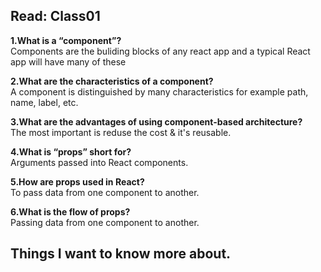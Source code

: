 ## Read: Class01

**1.What is a “component”?**<br>
Components are the buliding blocks of any react app and a typical React app will have many of these

**2.What are the characteristics of a component?**<br>
A component is distinguished by many characteristics for example path, name, label, etc.

**3.What are the advantages of using component-based architecture?**<br>
The most important is reduse the cost & it's reusable.

**4.What is “props” short for?**<br>
Arguments passed into React components.

**5.How are props used in React?**<br>
To pass data from one component to another.

**6.What is the flow of props?**<br>
Passing data from one component to another.


## Things I want to know more about.

